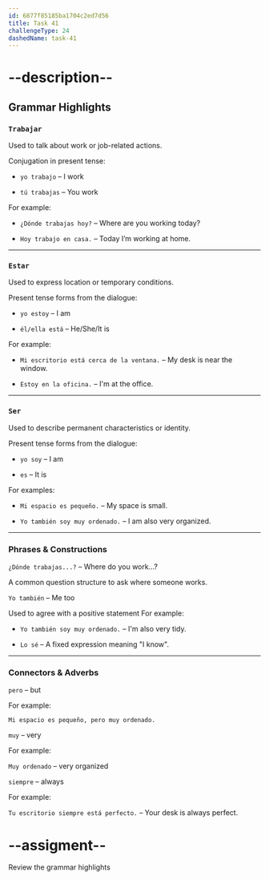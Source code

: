 ```yaml
---
id: 6877f85185ba1704c2ed7d56
title: Task 41
challengeType: 24
dashedName: task-41
---
```


<!-- GRAMMAR -->

# --description--

## Grammar Highlights

### `Trabajar`

Used to talk about work or job-related actions.

Conjugation in present tense:

- `yo trabajo` – I work

- `tú trabajas` – You work

For example:

- `¿Dónde trabajas hoy?` – Where are you working today?

- `Hoy trabajo en casa.` – Today I’m working at home.

---

### `Estar`

Used to express location or temporary conditions.

Present tense forms from the dialogue:

- `yo estoy` – I am

- `él/ella está` – He/She/It is

For example:

- `Mi escritorio está cerca de la ventana.` – My desk is near the window.

- `Estoy en la oficina.` – I'm at the office.

---

### `Ser`

Used to describe permanent characteristics or identity.

Present tense forms from the dialogue:

- `yo soy` – I am

- `es` – It is

For examples:

- `Mi espacio es pequeño.` – My space is small.

- `Yo también soy muy ordenado.` – I am also very organized.

---

### Phrases & Constructions

`¿Dónde trabajas...?` – Where do you work...?

A common question structure to ask where someone works.

`Yo también` – Me too

Used to agree with a positive statement For example:

- `Yo también soy muy ordenado.` – I'm also very tidy.

- `Lo sé` – A fixed expression meaning "I know".

---

### Connectors & Adverbs

`pero` – but

For example:

`Mi espacio es pequeño, pero muy ordenado.`

`muy` – very

For example:

`Muy ordenado` – very organized

`siempre` – always

For example:

`Tu escritorio siempre está perfecto.` – Your desk is always perfect.

# --assigment--

Review the grammar highlights
